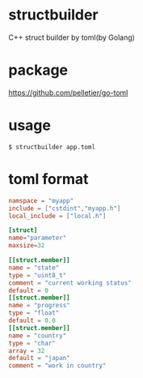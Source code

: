 # structbuilder
C++ struct builder by toml(by Golang)

# package

https://github.com/pelletier/go-toml

# usage

```shell
$ structbuilder app.toml
```

# toml format

```toml
namspace = "myapp"
include = ["cstdint","myapp.h"]
local_include = ["local.h"]

[struct]
name="parameter"
maxsize=32

[[struct.member]]
name = "state"
type = "uint8_t"
comment = "current working status"
default = 0
[[struct.member]]
name = "progress"
type = "float"
default = 0.0
[[struct.member]]
name = "country"
type = "char"
array = 32
default = "japan"
comment = "work in country"
```
